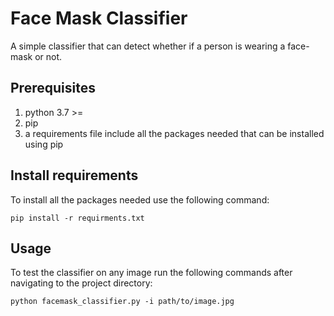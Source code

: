 # Face Mask Classifier

A simple classifier that can detect whether if a person is wearing a face-mask or not.

## Prerequisites

 1. python 3.7 >=
 2. pip
 3. a requirements file include all the packages needed that can be installed using pip

## Install requirements 

To install all the packages needed use the following command:

    pip install -r requirments.txt

## Usage

To test the classifier on any image run the following commands after navigating to the project directory:

    python facemask_classifier.py -i path/to/image.jpg